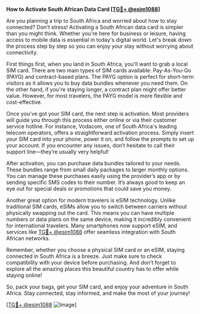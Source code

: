 **How to Activate South African Data Card [[TG💪+ @esim1088](https://t.me/s/esim1088)]**

Are you planning a trip to South Africa and worried about how to stay connected? Don't stress! Activating a South African data card is simpler than you might think. Whether you're here for business or leisure, having access to mobile data is essential in today's digital world. Let's break down the process step by step so you can enjoy your stay without worrying about connectivity.

First things first, when you land in South Africa, you'll want to grab a local SIM card. There are two main types of SIM cards available: Pay-As-You-Go (PAYG) and contract-based plans. The PAYG option is perfect for short-term visitors as it allows you to buy data bundles whenever you need them. On the other hand, if you're staying longer, a contract plan might offer better value. However, for most travelers, the PAYG model is more flexible and cost-effective.

Once you've got your SIM card, the next step is activation. Most providers will guide you through this process either online or via their customer service hotline. For instance, Vodacom, one of South Africa's leading telecom operators, offers a straightforward activation process. Simply insert your SIM card into your phone, power it on, and follow the prompts to set up your account. If you encounter any issues, don’t hesitate to call their support line—they’re usually very helpful!

After activation, you can purchase data bundles tailored to your needs. These bundles range from small daily packages to larger monthly options. You can manage these purchases easily using the provider’s app or by sending specific SMS codes to their number. It’s always good to keep an eye out for special deals or promotions that could save you money.

Another great option for modern travelers is eSIM technology. Unlike traditional SIM cards, eSIMs allow you to switch between carriers without physically swapping out the card. This means you can have multiple numbers or data plans on the same device, making it incredibly convenient for international travelers. Many smartphones now support eSIM, and services like [TG💪+ @esim1088](https://t.me/s/esim1088) offer seamless integration with South African networks.

Remember, whether you choose a physical SIM card or an eSIM, staying connected in South Africa is a breeze. Just make sure to check compatibility with your device before purchasing. And don’t forget to explore all the amazing places this beautiful country has to offer while staying online!

So, pack your bags, get your SIM card, and enjoy your adventure in South Africa. Stay connected, stay informed, and make the most of your journey! 

[[TG💪+ @esim1088](https://t.me/s/esim1088) ![Image](https://i.postimg.cc/Y0z9fWf4/image.png)]